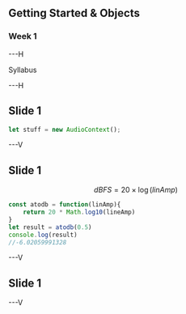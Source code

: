 ## Getting Started & Objects
### Week 1
---H

Syllabus

---H

## Slide 1
```js
let stuff = new AudioContext();
```
---V


## Slide 1
$$ dBFS = 20\times\log(linAmp) $$
```js
const atodb = function(linAmp){
    return 20 * Math.log10(lineAmp)
}
let result = atodb(0.5)
console.log(result)
//-6.02059991328
```

---V

## Slide 1
---V

